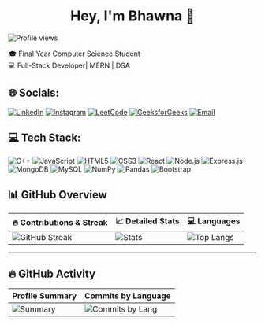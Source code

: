<div align="center">

# Hey, I'm Bhawna 👋

</div>

<p align="left"> 
  <img src="https://komarev.com/ghpvc/?username=bhawnaa05&label=Profile%20views&color=0e75b6&style=flat" alt="Profile views" /> 
</p>


🎓 Final Year Computer Science Student  
💻 Full-Stack Developer| MERN | DSA

## 🌐 Socials:
[![LinkedIn](https://img.shields.io/badge/LinkedIn-0077B5?style=for-the-badge&logo=linkedin&logoColor=white)](https://www.linkedin.com/in/bhawna-bhandari-831854271/)
[![Instagram](https://img.shields.io/badge/Instagram-E4405F?style=for-the-badge&logo=instagram&logoColor=white)](https://www.instagram.com/bhawnaa.05)
[![LeetCode](https://img.shields.io/badge/LeetCode-FFA116?style=for-the-badge&logo=leetcode&logoColor=white)](https://leetcode.com/u/ln41XQqYSF/)
[![GeeksforGeeks](https://img.shields.io/badge/GeeksforGeeks-0F9D58?style=for-the-badge&logo=geeksforgeeks&logoColor=white)](https://www.geeksforgeeks.org/user/bhawnabhanxuzg/)
[![Email](https://img.shields.io/badge/Email-D14836?style=for-the-badge&logo=gmail&logoColor=white)](mailto:bhawnabhandari2004@gmail.com)

## 💻 Tech Stack:
![C++](https://img.shields.io/badge/C++-00599C?style=for-the-badge&logo=cplusplus&logoColor=white) 
![JavaScript](https://img.shields.io/badge/JavaScript-FFD700?style=for-the-badge&logo=javascript&logoColor=black) 
![HTML5](https://img.shields.io/badge/HTML5-E34F26?style=for-the-badge&logo=html5&logoColor=white) 
![CSS3](https://img.shields.io/badge/CSS3-1572B6?style=for-the-badge&logo=css3&logoColor=white) 
![React](https://img.shields.io/badge/React-20232A?style=for-the-badge&logo=react&logoColor=61DAFB) 
![Node.js](https://img.shields.io/badge/Node.js-339933?style=for-the-badge&logo=node.js&logoColor=white) 
![Express.js](https://img.shields.io/badge/Express.js-000000?style=for-the-badge&logo=express&logoColor=white) 
![MongoDB](https://img.shields.io/badge/MongoDB-4EA94B?style=for-the-badge&logo=mongodb&logoColor=white) 
![MySQL](https://img.shields.io/badge/MySQL-4479A1?style=for-the-badge&logo=mysql&logoColor=white) 
![NumPy](https://img.shields.io/badge/NumPy-013243?style=for-the-badge&logo=numpy&logoColor=white)
![Pandas](https://img.shields.io/badge/Pandas-150458?style=for-the-badge&logo=pandas&logoColor=white)
![Bootstrap](https://img.shields.io/badge/Bootstrap-7952B3?style=for-the-badge&logo=bootstrap&logoColor=white)

## 📊 GitHub Overview  
| 🔥 Contributions & Streak | 📈 Detailed Stats | 💻 Languages |
|---------------------------|-------------------|--------------|
| ![GitHub Streak](https://github-readme-streak-stats.herokuapp.com/?user=bhawnaa05&theme=radical) | ![Stats](https://github-profile-summary-cards.vercel.app/api/cards/stats?username=bhawnaa05&theme=radical) | ![Top Langs](https://github-readme-stats.vercel.app/api/top-langs/?username=bhawnaa05&layout=compact&langs_count=10&theme=radical) |

---

## 🔥 GitHub Activity  
| Profile Summary | Commits by Language |
|-----------------|---------------------|
| ![Summary](https://github-profile-summary-cards.vercel.app/api/cards/profile-details?username=bhawnaa05&theme=radical) | ![Commits by Lang](https://github-profile-summary-cards.vercel.app/api/cards/most-commit-language?username=bhawnaa05&theme=radical) |


